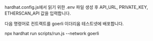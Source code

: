hardhat.config.js에서 읽기 위한 .env 파일 생성 후 
API_URL, PRIVATE_KEY, ETHERSCAN_API 값을 입력합니다.

다음 명령어로 컨트랙트를 goerli 이더리움 테스트넷에 배포합니다.

npx hardhat run scripts/run.js --network goerli

